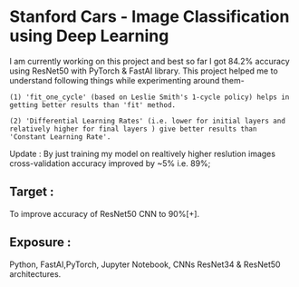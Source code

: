 # Stanford Cars - Image Classification using Deep Learning

I am currently working on this project and best so far I got 84.2% accuracy using ResNet50 with PyTorch & FastAI library. This project helped me to understand following things while experimenting around them-

 `(1) 'fit_one_cycle' (based on Leslie Smith's 1-cycle policy) helps in getting better results than 'fit' method.`
 
 `(2) 'Differential Learning Rates' (i.e. lower for initial layers and relatively higher for final layers ) give better results than 'Constant Learning Rate'.`

Update :  By just training my model on realtively higher reslution images cross-validation accuracy improved by ~5% i.e. 89%;

## Target :
To improve accuracy of ResNet50 CNN to 90%[+].

## Exposure :
Python, FastAI,PyTorch, Jupyter Notebook, CNNs ResNet34 & ResNet50 architectures. 
